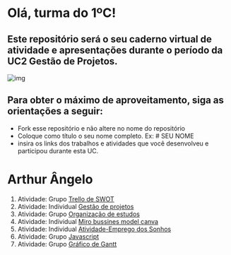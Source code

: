 # Olá, turma do 1ºC! 
## Este repositório será o seu caderno virtual de atividade e apresentações durante o período da UC2 Gestão de Projetos. 

![img](https://blog.acelerato.com/wp-content/uploads/2020/08/5-beneficios-da-gesta%CC%83o-de-projetos-para-a-sua-empresa-1200x640.png)

## Para obter o máximo de aproveitamento, siga as orientações a seguir:

- Fork esse repositório e não altere no nome do repositório
- Coloque como título o seu nome completo. Ex: # SEU NOME
- insira os links dos trabalhos e atividades que você desenvolveu e participou durante esta UC.
# Arthur Ângelo
1. Atividade: Grupo [Trello de SWOT](https://trello.com/invite/b/BE9nLMap/ATTI5f81e4a3d1ffe12f617c5a6464ef9af81F1AC85C/swot)
2. Atividade: Individual [Gestão de projetos](https://trello.com/invite/b/lNW98mWE/ATTIf7bae4229bae87a4cfb13072a017bc840DC915B7/gestao-de-projetos)
3. Atividade: Grupo [Organização de estudos](https://trello.com/invite/b/CZbbc4G3/ATTI8610a3036f19f49b66e61238d5ed0f740DDCEE24/organizacao-do-professor-para-fluxo-hibrido-na-escola)
4. Atividade: Individual [Miro bussines model canva](https://miro.com/app/board/uXjVKGcMAX8=/?share_link_id=272662153810)
5. Atividade: Individual [Atividade-Emprego dos Sonhos](https://docs.google.com/document/d/1NV1gCHCTgXPk8wc8NmsgEgVrR5RLPK1g4XzCgVxayP8/edit?usp=sharing)
6. Atividade: Grupo [Javascript](https://www.canva.com/design/DAGEjcwsWQw/oLc2Cb0vagBMyZSGDPg4ug/edit?utm_content=DAGEjcwsWQw&utm_campaign=designshare&utm_medium=link2&utm_source=sharebutton)
7. Atividade: Grupo [Gráfico de Gantt](https://docs.google.com/spreadsheets/d/1G1VWxcM7JbDCOmMCh7DgREZ6N2opwprjehFwmUOPJ5o/edit?usp=sharing)
